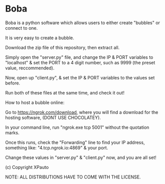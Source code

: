 # Boba

Boba is a python software which allows users to either create "bubbles" or connect to one.

It is very easy to create a bubble.

Download the zip file of this repository, then extract all.

Simply open the "server.py" file, and change the IP & PORT variables
to "localhost" & set the PORT to a 4 digit number, such as 9999 (the preset value, reccommended).

Now, open up "client.py", & set the IP & PORT variables to the values set before.

Run both of these files at the same time, and check it out!


How to host a bubble online:

Go to https://ngrok.com/download, where you will find a download for the hosting software, (DONT USE CHOCOLATEY).

In your command line, run "ngrok.exe tcp 5001" without the quotation marks.

Once this runs, check the "Forwarding" line to find your IP address, something like: "4.tcp.ngrok.io:4869"
& your port.

Change these values in "server.py" & "client.py" now, and you are all set!

(c) Copyright XPauto

NOTE: ALL DISTRIBUTIONS HAVE TO COME WITH THE LICENSE.

